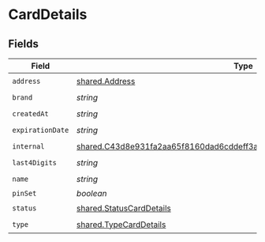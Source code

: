# CardDetails


## Fields

| Field                                                                                                                                                                     | Type                                                                                                                                                                      | Required                                                                                                                                                                  | Description                                                                                                                                                               |
| ------------------------------------------------------------------------------------------------------------------------------------------------------------------------- | ------------------------------------------------------------------------------------------------------------------------------------------------------------------------- | ------------------------------------------------------------------------------------------------------------------------------------------------------------------------- | ------------------------------------------------------------------------------------------------------------------------------------------------------------------------- |
| `address`                                                                                                                                                                 | [shared.Address](../../../sdk/models/shared/address.md)                                                                                                                   | :heavy_check_mark:                                                                                                                                                        | N/A                                                                                                                                                                       |
| `brand`                                                                                                                                                                   | *string*                                                                                                                                                                  | :heavy_check_mark:                                                                                                                                                        | N/A                                                                                                                                                                       |
| `createdAt`                                                                                                                                                               | *string*                                                                                                                                                                  | :heavy_check_mark:                                                                                                                                                        | N/A                                                                                                                                                                       |
| `expirationDate`                                                                                                                                                          | *string*                                                                                                                                                                  | :heavy_check_mark:                                                                                                                                                        | N/A                                                                                                                                                                       |
| `internal`                                                                                                                                                                | [shared.C43d8e931fa2aa65f8160dad6cddeff3ae5f333e9b96d96dc85708e786c6a875](../../../sdk/models/shared/c43d8e931fa2aa65f8160dad6cddeff3ae5f333e9b96d96dc85708e786c6a875.md) | :heavy_check_mark:                                                                                                                                                        | N/A                                                                                                                                                                       |
| `last4Digits`                                                                                                                                                             | *string*                                                                                                                                                                  | :heavy_check_mark:                                                                                                                                                        | N/A                                                                                                                                                                       |
| `name`                                                                                                                                                                    | *string*                                                                                                                                                                  | :heavy_check_mark:                                                                                                                                                        | N/A                                                                                                                                                                       |
| `pinSet`                                                                                                                                                                  | *boolean*                                                                                                                                                                 | :heavy_minus_sign:                                                                                                                                                        | N/A                                                                                                                                                                       |
| `status`                                                                                                                                                                  | [shared.StatusCardDetails](../../../sdk/models/shared/statuscarddetails.md)                                                                                               | :heavy_check_mark:                                                                                                                                                        | N/A                                                                                                                                                                       |
| `type`                                                                                                                                                                    | [shared.TypeCardDetails](../../../sdk/models/shared/typecarddetails.md)                                                                                                   | :heavy_check_mark:                                                                                                                                                        | N/A                                                                                                                                                                       |